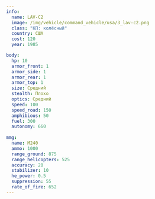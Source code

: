 ```yaml
---
info:
  name: LAV-C2
  image: /img/vehicle/command_vehicle/usa/3_lav-c2.png
  class: "КП: колёсный"
  country: США
  cost: 120
  year: 1985

body:
  hp: 10
  armor_front: 1
  armor_side: 1
  armor_rear: 1
  armor_top: 1
  size: Средний
  stealth: Плохо
  optics: Средний
  speed: 100
  speed_road: 150
  amphibious: 50
  fuel: 300
  autonomy: 660
  
mmg:
  name: M240
  ammo: 1000
  range_ground: 875
  range_helicopters: 525
  accuracy: 20
  stabilizer: 10
  he_power: 0.5
  suppression: 55
  rate_of_fire: 652
---
```


